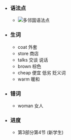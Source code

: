 - ### 语法点
	- ![多邻国语法点](https://cdn.jsdelivr.net/gh/LuckBright/uPicImage@main/uPic/e8nGXc.png)
- ### 生词
	- coat 外套
	- store 商店
	- talks 交谈 说话
	- brown 棕色
	- cheap 便宜 低劣 贬义词
	- warm 暖和
- ### 错词
	- woman 女人
- ### 进度
	- 第3部分第4节 (新学生)